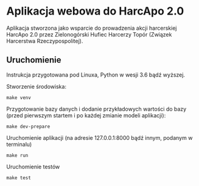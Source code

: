 # Aplikacja webowa do HarcApo 2.0
Aplikacja stworzona jako wsparcie do prowadzenia akcji harcerskiej HarcApo 2.0 przez 
Zielonogórski Hufiec Harcerzy Topór (Związek Harcerstwa Rzeczypospolitej).


## Uruchomienie
Instrukcja przygotowana pod Linuxa, Python w wesji 3.6 bądź wyższej.

Stworzenie środowiska:
```
make venv
```

Przygotowanie bazy danych i dodanie przykładowych wartości do bazy (przed pierwszym startem i po każdej zmianie modeli aplikacji):
```
make dev-prepare
```

Uruchomienie aplikacji (na adresie 127.0.0.1:8000 bądź innym, podanym w terminalu)
```
make run
```

Uruchomienie testów
```
make test
```
